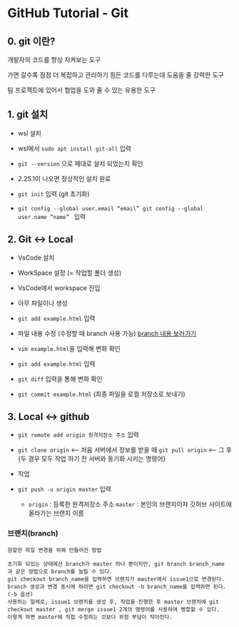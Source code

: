 # GitHub Tutorial - Git

## 0. git 이란?

개발자의 코드를 항상 지켜보는 도구

가면 갈수록 점점 더 복잡하고 관리하기 힘든 코드를 다루는데 도움을 줄 강력한 도구

팀 프로젝트에 있어서 협업을 도와 줄 수 있는 유용한 도구

## 1. git 설치

  * wsl 설치
  
  * wsl에서 ```sudo apt install git-all``` 입력
  
  * ```git --version``` 으로 제대로 설치 되었는지 확인 
  
  * 2.25.1이 나오면 정상적인 설치 완료
  
  * ```git init``` 입력 (git 초기화)
  
  * ``` git config --global user.email “email” git config --global user.name “name”  ``` 입력
  
## 2. Git <-> Local

  * VsCode 설치
  
  * WorkSpace 설정 (= 작업할 폴더 생성)
  
  * VsCode에서 workspace 진입
  
  * 아무 파일이나 생성
  
  * ```git add example.html``` 입력
  
  * 파일 내용 수정 (수정할 때 branch 사용 가능) [branch 내용 보러가기](#브랜치branch) 
  
  * ```vim example.html```을 입력해 변화 확인
  
  * ```git add example.html``` 입력
  
  * ```git diff``` 입력을 통해 변화 확인
  
  * ```git commit example.html``` (최종 파일을 로컬 저장소로 보내기)
 
## 3. Local <-> github
  
  * ```git remote add origin 원격저장소 주소``` 입력
  
  * ```git clone origin``` <-- 처음 서버에서 정보를 받을 때     ```git pull origin``` <-- 그 후 {두 경우 모두 작업 하기 전 서버와 동기화 시키는 명령어}
  
  * 작업
  
  * ```git push -u origin master``` 입력 
  
    * `origin` : 등록한 원격저장소 주소  `master` : 본인의 브랜치이자 깃허브 사이트에 올라가는 브랜치 이름
    


### 브랜치(branch)
```
원할한 파일 변경을 위해 만들어진 방법

초기화 되있는 상태에선 branch가 master 하나 뿐이지만, git branch branch_name 과 같은 방법으로 branch를 늘릴 수 있다.
git checkout branch_name을 입력하면 브랜치가 master에서 issue1으로 변경된다. branch 생성과 변경 동시에 하려면 git checkout -b branch_name을 입력하면 된다. (-b 옵션)
사용하는 일례로, issue1 브랜치를 생성 후, 작업을 진행한 후 master 브랜치에 git checkout master , git merge issue1 2개의 명령어를 사용하여 병합할 수 있다.  
이렇게 하면 master에 직접 수정하는 것보다 위험 부담이 작아진다.
```
  
